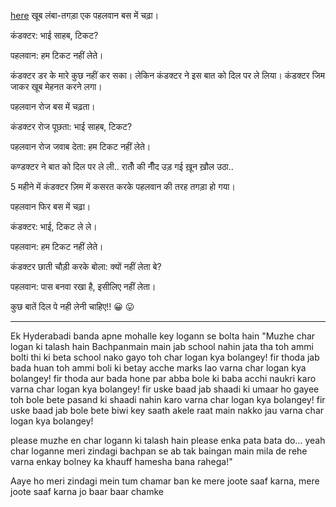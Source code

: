 [here](../Akshay_Kumar/akshay_kumar.md)
खूब लंबा-तगड़ा एक पहलवान बस में चढ़ा।

कंडक्टर: भाई साहब, टिकट?

पहलवान: हम टिकट नहीं लेते।

कंडक्टर डर के मारे कुछ नहीं कर सका।
लेकिन कंडक्टर ने इस बात को दिल पर ले लिया।
कंडक्टर जिम जाकर खूब मेहनत करने लगा।

पहलवान रोज बस में चढ़ता।

कंडक्टर रोज पूछता: भाई साहब, टिकट?

पहलवान रोज जवाब देता: हम टिकट नहीं लेते।

कण्डक्टर ने बात को दिल पर ले ली..
रातोँ की नीँद उड़ गई
ख़ून ख़ौल उठा..

5 महीने में कंडक्टर ज़िम में कसरत करके पहलवान की तरह तगड़ा हो गया।

पहलवान फिर बस में चढ़ा।

कंडक्टर: भाई, टिकट ले ले।

पहलवान: हम टिकट नहीं लेते।

कंडक्टर छाती चौड़ी करके बोला: क्यों नहीं लेता बे?

पहलवान: पास बनवा रखा है, इसीलिए नहीं लेता।

कुछ बातें दिल पे नही लेनी चाहिए!! 😀 😛

******************************************

Ek Hyderabadi banda apne mohalle key logann se bolta hain
"Muzhe char logan ki talash hain
Bachpanmain main jab school nahin jata tha
toh ammi bolti thi ki beta school nako gayo toh
char logan kya bolangey!
fir thoda jab bada huan
toh ammi boli ki betay acche marks lao varna
char logan kya bolangey!
fir thoda aur bada hone par abba bole ki
baba acchi naukri karo
varna char logan kya bolangey!
fir uske baad jab shaadi ki umaar ho gayee
toh bole bete pasand ki shaadi nahin karo
varna char logan kya bolangey!
fir uske baad jab bole bete biwi key saath akele raat main nakko jau
varna char logan kya bolangey!

please muzhe en char logann ki talash hain
please enka pata bata do... yeah char loganne meri
zindagi bachpan se ab tak baingan main mila de rehe
varna enkay bolney ka khauff hamesha bana rahega!"

Aaye ho meri zindagi mein tum chamar ban ke
mere joote saaf karna, mere joote saaf karna
jo baar baar chamke



